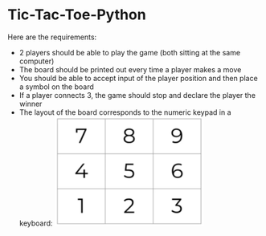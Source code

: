 # Tic-Tac-Toe-Python
Here are the requirements:

- 2 players should be able to play the game (both sitting at the same computer)
- The board should be printed out every time a player makes a move
- You should be able to accept input of the player position and then place a symbol on the board
- If a player connects 3, the game should stop and declare the player the winner
- The layout of the board corresponds to the numeric keypad in a keyboard:
    ![alt text](https://github.com/MsFalilat/Tic-Tac-Toe-Python/blob/master/board.png)
  

